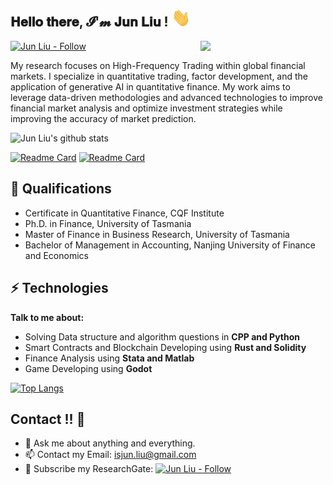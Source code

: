 <h2> 𝐇𝐞𝐥𝐥𝐨 𝐭𝐡𝐞𝐫𝐞, 𝓘'𝓶 𝐉𝐮𝐧 𝐋𝐢𝐮 !  <img src="https://raw.githubusercontent.com/ABSphreak/ABSphreak/master/gifs/Hi.gif" width="30px"></h2>

<img align='right' src='https://user-images.githubusercontent.com/5713670/87202985-820dcb80-c2b6-11ea-9f56-7ec461c497c3.gif' width='200"'>

[![Jun Liu - Follow](https://img.shields.io/badge/Jun_Liu-Follow-blue?logo=linkedin)](https://www.linkedin.com/in/jun-liu-a96b95247/)

My research focuses on High-Frequency Trading within global financial markets. I specialize in quantitative trading, factor development, and the application of generative AI in quantitative finance. My work aims to leverage data-driven methodologies and advanced technologies to improve financial market analysis and optimize investment strategies while improving the accuracy of market prediction.

![Jun Liu's github stats](https://github-readme-stats.vercel.app/api?username=JL-ghcoder&hide=issues,contribs&show_icons=true)

[![Readme Card](https://github-readme-stats.vercel.app/api/pin/?username=JL-ghcoder&repo=Athena)](https://github.com/JL-ghcoder/Athena)
[![Readme Card](https://github-readme-stats.vercel.app/api/pin/?username=JL-ghcoder&repo=Everything-About-Factor-Investing)](https://github.com/JL-ghcoder/Everything-About-Factor-Investing)

## 📇 Qualifications
* Certificate in Quantitative Finance, CQF Institute
* Ph.D. in Finance, University of Tasmania
* Master of Finance in Business Research, University of Tasmania
* Bachelor of Management in Accounting, Nanjing University of Finance and Economics
  
## ⚡ Technologies
**Talk to me about:**
- Solving Data structure and algorithm questions in **CPP and Python**
- Smart Contracts and Blockchain Developing using **Rust and Solidity**
- Finance Analysis using **Stata and Matlab**
- Game Developing using **Godot**

[![Top Langs](https://github-readme-stats.vercel.app/api/top-langs/?username=JL-ghcoder&hide=jupyter%20notebook&)](https://github.com/JL-ghcoder/github-readme-stats)

## Contact !! 🤔
- 💬 Ask me about anything and everything.
- 📫 Contact my Email: isjun.liu@gmail.com
- 🔔 Subscribe my ResearchGate: [![Jun Liu - Follow](https://img.shields.io/badge/Jun_Liu-Follow-blue?logo=ResearchGate)](https://www.researchgate.net/profile/Jun-Liu-97)
